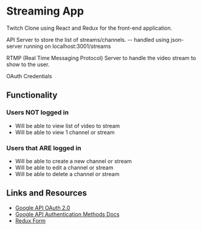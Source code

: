 # Streaming App

Twitch Clone using React and Redux for the front-end application.

API Server to store the list of streams/channels. -- handled using json-server running on localhost:3001/streams

RTMP (Real Time Messaging Protocol) Server to handle the video stream to show to the user.

OAuth Credentials

## Functionality

### Users NOT logged in

- Will be able to view list of video to stream
- Will be able to view 1 channel or stream

### Users that ARE logged in

- Will be able to create a new channel or stream
- Will be able to edit a channel or stream
- Will be able to delete a channel or stream

## Links and Resources

- [Google API OAuth 2.0](https://developers.google.com/identity/protocols/oauth2)
- [Google API Authentication Methods Docs](https://developers.google.com/identity/sign-in/web/reference#authentication)
- [Redux Form](https://redux-form.com/8.3.0/)
